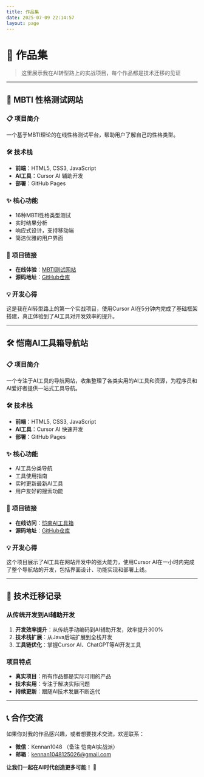 ```yaml
---
title: 作品集
date: 2025-07-09 22:14:57
layout: page
---
```


# 🎨 作品集

> 这里展示我在AI转型路上的实战项目，每个作品都是技术迁移的见证

---

## 🧠 MBTI 性格测试网站

### 📋 项目简介
一个基于MBTI理论的在线性格测试平台，帮助用户了解自己的性格类型。

### 🛠️ 技术栈
- **前端**：HTML5, CSS3, JavaScript
- **AI工具**：Cursor AI 辅助开发
- **部署**：GitHub Pages

### ✨ 核心功能
- 16种MBTI性格类型测试
- 实时结果分析
- 响应式设计，支持移动端
- 简洁优雅的用户界面

### 🔗 项目链接
- **在线体验**：[MBTI测试网站](https://mbtitestpro.lol/)
- **源码地址**：[GitHub仓库](https://github.com/KennanYang/mbti_web_project)

### 💡 开发心得
这是我在AI转型路上的第一个实战项目，使用Cursor AI在5分钟内完成了基础框架搭建，真正体验到了AI工具对开发效率的提升。

---

## 🛠️ 恺南AI工具箱导航站

### 📋 项目简介
一个专注于AI工具的导航网站，收集整理了各类实用的AI工具和资源，为程序员和AI爱好者提供一站式工具导航。

### 🛠️ 技术栈
- **前端**：HTML5, CSS3, JavaScript
- **AI工具**：Cursor AI 快速开发
- **部署**：GitHub Pages

### ✨ 核心功能
- AI工具分类导航
- 工具使用指南
- 实时更新最新AI工具
- 用户友好的搜索功能

### 🔗 项目链接
- **在线访问**：[恺南AI工具箱](https://aitoolbox.uk/)
- **源码地址**：[GitHub仓库](https://github.com/KennanYang/ai_tools_web)

### 💡 开发心得
这个项目展示了AI工具在网站开发中的强大能力，使用Cursor AI在一小时内完成了整个导航站的开发，包括界面设计、功能实现和部署上线。

---

## 🚀 技术迁移记录

### 从传统开发到AI辅助开发
1. **开发效率提升**：从传统手动编码到AI辅助开发，效率提升300%
2. **技术栈扩展**：从Java后端扩展到全栈开发
3. **工具链优化**：掌握Cursor AI、ChatGPT等AI开发工具

### 项目特点
- **真实项目**：所有作品都是实际可用的产品
- **技术实用**：专注于解决实际问题
- **持续更新**：跟随AI技术发展不断迭代

---

## 📞 合作交流

如果你对我的作品感兴趣，或者想要技术交流，欢迎联系：

- **微信**：Kennan1048 （备注 恺南AI实战派）
- **邮箱**：kennan1048125026@gmail.com

**让我们一起在AI时代创造更多可能！** 🚀 